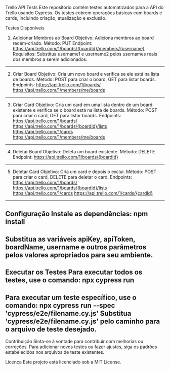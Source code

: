 Trello API Tests
Este repositório contém testes automatizados para a API do Trello usando Cypress. Os testes cobrem operações básicas com boards e cards, incluindo criação, atualização e exclusão.

Testes Disponíveis
1. Adicionar Membros ao Board
Objetivo: Adiciona membros ao board recém-criado.
Método: PUT
Endpoint: https://api.trello.com/1/boards/{boardId}/members/{username}
Requisitos: Substitua username1 e username2 pelos usernames reais dos membros a serem adicionados.
---------------------------------------------------------------------------------------------------
2. Criar Board
Objetivo: Cria um novo board e verifica se ele está na lista de boards.
Método: POST para criar o board, GET para listar boards.
Endpoints:
https://api.trello.com/1/boards/
https://api.trello.com/1/members/me/boards
---------------------------------------------------------------------------------------------------
3. Criar Card
Objetivo: Cria um card em uma lista dentro de um board existente e verifica se o board está na lista de boards.
Método: POST para criar o card, GET para listar boards.
Endpoints:
https://api.trello.com/1/boards/
https://api.trello.com/1/boards/{boardId}/lists
https://api.trello.com/1/cards
https://api.trello.com/1/members/me/boards
---------------------------------------------------------------------------------------------------
4. Deletar Board
Objetivo: Deleta um board existente.
Método: DELETE
Endpoint: https://api.trello.com/1/boards/{boardId}
---------------------------------------------------------------------------------------------------
5. Deletar Card
Objetivo: Cria um card e depois o exclui.
Método: POST para criar o card, DELETE para deletar o card.
Endpoints:
https://api.trello.com/1/boards/
https://api.trello.com/1/boards/{boardId}/lists
https://api.trello.com/1/cards
https://api.trello.com/1/cards/{cardId}
---------------------------------------------------------------------------------------------------
Configuração
Instale as dependências:
npm install
--------------------------------------------------------------------------------------------------
Substitua as variáveis apiKey, apiToken, boardName, username e outros parâmetros pelos valores apropriados para seu ambiente.
---------------------------------------------------------------------------------------------------
Executar os Testes
Para executar todos os testes, use o comando:
npx cypress run
---------------------------------------------------------------------------------------------------
Para executar um teste específico, use o comando:
npx cypress run --spec 'cypress/e2e/filename.cy.js'
Substitua 'cypress/e2e/filename.cy.js' pelo caminho para o arquivo de teste desejado.
---------------------------------------------------------------------------------------------------
Contribuição
Sinta-se à vontade para contribuir com melhorias ou correções. Para adicionar novos testes ou fazer ajustes, siga os padrões estabelecidos nos arquivos de teste existentes.

Licença
Este projeto está licenciado sob a MIT License.